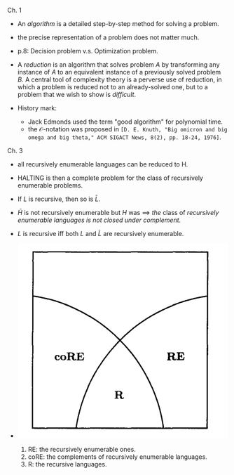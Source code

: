 Ch. 1

- An *algorithm* is a detailed step-by-step method for solving a problem. 
- the precise representation of a problem does not matter much. 
- p.8: Decision problem v.s. Optimization problem. 
- A *reduction* is an algorithm that solves problem $A$ by transforming any instance of $A$ to an equivalent instance of a previously solved problem $B$.
A central tool of complexity theory is a perverse use of reduction, 
in which a problem is reduced not to an already-solved one, 
but to a problem that we wish to show is *difficult*. 


- History mark:
    - Jack Edmonds used the term "good algorithm" for polynomial time.
    - the $\mathcal{O}$-notation was proposed in `[D. E. Knuth, "Big omicron and big omega and big theta," ACM SIGACT News, 8(2), pp. 18-24, 1976]`.


Ch. 3

- all recursively enumerable languages can be reduced to H.
- HALTING is then a complete problem for the class of recursively enumerable problems.
- If $L$ is recursive, then so is $\bar{L}$.

- $\bar{H}$ is not recursively enumerable but $H$ was ==> *the* class of *recursively enumerable languages is not closed under complement.*

- $L$ is recursive iff both $L$ and $\bar{L}$ are recursively enumerable.


- ![computational classes](../img/pp-1994.png "computational classes")
    1. RE: the recursively enumerable ones.
    2. coRE: the complements of recursively enumerable languages.
    3. R: the recursive languages.
